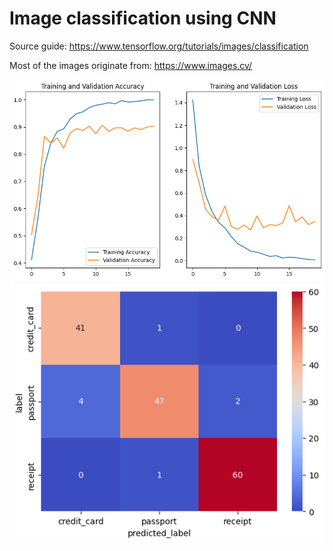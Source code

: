 # Image classification using CNN

Source guide: https://www.tensorflow.org/tutorials/images/classification

Most of the images originate from: https://www.images.cv/

![loss-acc](./assets/loss-acc.png)
![cm](./assets/cm.png)
